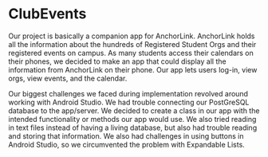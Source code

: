 # ClubEvents

Our project is basically a companion app for AnchorLink. AnchorLink holds all the information about the hundreds of Registered 
Student Orgs and their registered events on campus. As many students access their calendars on their phones, we decided to make
an app that could display all the information from AnchorLink on their phone. Our app lets users log-in, view orgs, view events,
and the calendar.

Our biggest challenges we faced during implementation revolved around working with Android Studio. We had trouble connecting 
our PostGreSQL database to the app/server. We decided to create a class in our app with the intended functionality or methods
our app would use. We also tried reading in text files instead of having a living database, but also had trouble reading and
storing that information. We also had challenges in using buttons in Android Studio, so we circumvented the problem with
Expandable Lists.
